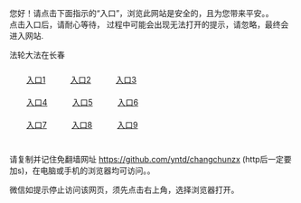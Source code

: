 您好！请点击下面指示的“入口”，浏览此网站是安全的，且为您带来平安。。 <br/>
点击入口后，请耐心等待， 过程中可能会出现无法打开的提示，请忽略，最终会进入网站. </br>

法轮大法在长春<br/>
<div style="padding:10px"><a style="margin:20px" target="_blank" href="https://dw1n9gcl9g4w9.cloudfront.net/2Qpsp?zofumfg" id="ccLink1" rel="nofollow">入口1</a> <a target="_blank" style="margin:20px" href="https://d28bgxripj3bh.cloudfront.net/2Qpsp?pnejfwdw" id="ccLink2" rel="nofollow">入口2</a> <a style="margin:20px" target="_blank" href="https://d2ml2piwaefbec.cloudfront.net/2Qpsp?dakxnh" id="ccLink3" rel="nofollow">入口3</a></div>

<div style="padding:10px" ><a style="margin:20px" target="_blank" href="https://dw1n9gcl9g4w9.cloudfront.net/2Qpsp?zofumfg" id="ccLink4" rel="nofollow">入口4</a> <a style="margin:20px" href="https://d28bgxripj3bh.cloudfront.net/2Qpsp?pnejfwdw" target="_blank" id="ccLink5" rel="nofollow">入口5</a> <a style="margin:20px" href="https://d2ml2piwaefbec.cloudfront.net/2Qpsp?dakxnh" target="_blank" id="ccLink6" rel="nofollow">入口6</a></div>

<div style="padding:10px"><a style="margin:20px" target="_blank" href="https://dw1n9gcl9g4w9.cloudfront.net/2Qpsp?zofumfg" id="ccLink7" rel="nofollow">入口7</a> <a style="margin:20px" href="https://d28bgxripj3bh.cloudfront.net/2Qpsp?pnejfwdw" target="_blank" id="ccLink8" rel="nofollow">入口8</a> <a style="margin:20px" target="_blank" href="https://d2ml2piwaefbec.cloudfront.net/2Qpsp?dakxnh" id="ccLink9" rel="nofollow">入口9</a></div>

<br/>



请复制并记住免翻墙网址 https://github.com/yntd/changchunzx (http后一定要加s)，在电脑或手机的浏览器均可访问。。<br/>

微信如提示停止访问该网页，须先点击右上角，选择浏览器打开。
